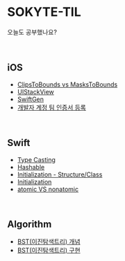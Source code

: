 # SOKYTE-TIL
오늘도 공부했나요?

<br>

## iOS

- [ClipsToBounds vs MasksToBounds](https://so-kyte.tistory.com/3)
- [UIStackView](https://so-kyte.tistory.com/10)
- [SwiftGen](https://so-kyte.tistory.com/11)
- [개발자 계정 팀 인증서 등록](https://so-kyte.tistory.com/28)

<br>

## Swift 
- [Type Casting](https://so-kyte.tistory.com/6)
- [Hashable](https://so-kyte.tistory.com/15)
- [Initialization - Structure/Class](https://so-kyte.tistory.com/27)
- [Initialization](https://so-kyte.tistory.com/23)
- [atomic VS nonatomic](https://so-kyte.tistory.com/29)

<br>

## Algorithm
- [BST(이진탐색트리) 개념](https://so-kyte.tistory.com/8)
- [BST(이진탐색트리) 구현](https://so-kyte.tistory.com/9)
